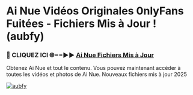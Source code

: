 # Ai Nue Vidéos Originales 0nlyFans Fuitées - Fichiers Mis à Jour ! (aubfy)

<h3>🔴 CLIQUEZ ICI 🌐==►► <a href="https://tinyurl.com/2pmr4ezf" rel="nofollow">Ai Nue Fichiers Mis à Jour</a></h3>

Obtenez Ai Nue et tout le contenu. Vous pouvez maintenant accéder à toutes les vidéos et photos de Ai Nue. Nouveaux fichiers mis à jour 2025

[![aubfy](https://i.imgur.com/6SNvagu.gif)](https://tinyurl.com/2pmr4ezf)
